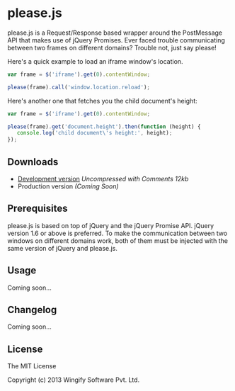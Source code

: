 # please.js 

please.js is a Request/Response based wrapper around the PostMessage API that makes use of jQuery Promises. Ever faced trouble communicating between two frames on different domains? Trouble not, just say please!

Here's a quick example to load an iframe window's location.
```javascript
var frame = $('iframe').get(0).contentWindow;

please(frame).call('window.location.reload');
```


Here's another one that fetches you the child document's height:
```javascript
var frame = $('iframe').get(0).contentWindow;

please(frame).get('document.height').then(function (height) {
   console.log('child document\'s height:', height);
});
```

## Downloads

  * [Development version](https://github.com/wingify/please.js/blob/master/please.js) *Uncompressed with Comments 12kb*
  * Production version *(Coming Soon)*

## Prerequisites

please.js is based on top of jQuery and the jQuery Promise API. jQuery version 1.6 or above is preferred. To make the communication between two windows on different domains work, both of them must be injected with the same version of jQuery and please.js.

## Usage

Coming soon...

## Changelog

Coming soon...

## License

The MIT License

Copyright (c) 2013 Wingify Software Pvt. Ltd.
